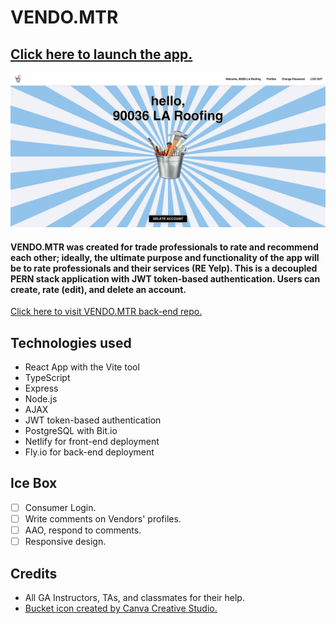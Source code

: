 # VENDO.MTR 
## [Click here to launch the app.](https://vendo-mtr.netlify.app/) 

![Landing Page](./src/assets/VENDO.MTR_Screenshot.png)

#### VENDO.MTR was created for trade professionals to rate and recommend each other; ideally, the ultimate purpose and functionality of the app will be to rate professionals and their services (RE Yelp). This is a decoupled PERN stack application with JWT token-based authentication. Users can create, rate (edit), and delete an account.

[Click here to visit VENDO.MTR back-end repo.](https://github.com/dimisavva/vendor-meter-back-end.git)

## Technologies used
* React App with the Vite tool
* TypeScript
* Express
* Node.js
* AJAX
* JWT token-based authentication
* PostgreSQL with Bit.io
* Netlify for front-end deployment
* Fly.io for back-end deployment

## Ice Box
- [ ] Consumer Login.
- [ ] Write comments on Vendors' profiles.
- [ ] AAO, respond to comments.
- [ ] Responsive design.

## Credits
* All GA Instructors, TAs, and classmates for their help.
* <a href="https://www.canva.com/photos/MAEXNOY7yg8-tool-/" title="">Bucket icon created by Canva Creative Studio.</a>
